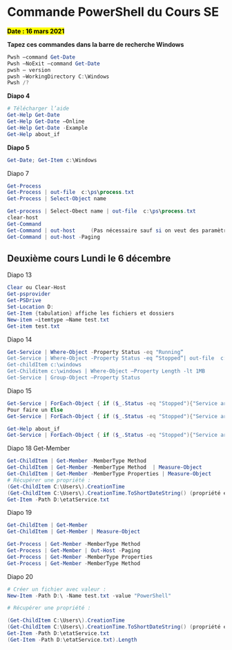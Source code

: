 # **Commande PowerShell du Cours SE**

<mark>**Date : 16 mars 2021**</mark>

**Tapez ces commandes dans la barre de recherche Windows**

```powershell
Pwsh –command Get-Date
Pwsh –NoExit –command Get-Date
pwsh – version
pwsh –WorkingDirectory C:\Windows
Pwsh /?
```

**Diapo 4**

```powershell
# Télécharger l’aide 
Get-Help Get-Date
Get-Help Get-Date –Online
Get-Help Get-Date -Example
Get-Help about_if
```

**Diapo 5**

```powershell
Get-Date; Get-Item c:\Windows
```

Diapo 7

```powershell
Get-Process
Get-Process | out-file  c:\ps\process.txt     
Get-Process | Select-Object name

Get-process | Select-Obect name | out-file  c:\ps\process.txt
clear-host
Get-Command 
Get-Command | out-host     (Pas nécessaire sauf si on veut des paramètre de la commande).
Get-Command | out-host -Paging
```
## Deuxième cours Lundi le 6 décembre
Diapo 13

```powershell
Clear ou Clear-Host
Get-psprovider
Get-PSDrive
Set-Location D:
Get-Item {tabulation} affiche les fichiers et dossiers
New-item –itemtype –Name test.txt
Get-item test.txt
```

Diapo 14

```powershell
Get-Service | Where-Object -Property Status -eq "Running“
Get-Service | Where-Object -Property Status -eq “Stopped“| out-file  c:\ps\process.txt
Get-childItem c:\windows
Get-Childitem c:\windows | Where-Object –Property Length -lt 1MB
Get-Service | Group-Object –Property Status
```

Diapo 15

```powershell
Get-Service | ForEach-Object { if ($_.Status -eq "Stopped"){"Service arrêté :  " + $_.Name} }
Pour faire un Else
Get-Service | ForEach-Object { if ($_.Status -eq "Stopped"){"Service arrêté :  " + $_.Name} }

Get-Help about_if
Get-Service | ForEach-Object { if ($_.Status -eq "Stopped"){"Service arrêté :  " + $_.Name} else {"Service en marche :  " + $_.Name} } > d:\EtatDesServices.txt
```

Diapo 18 Get-Member

```powershell
Get-ChildItem | Get-Member -MemberType Method 
Get-ChildItem | Get-Member -MemberType Method  | Measure-Object
Get-ChildItem | Get-Member -MemberType Properties | Measure-Object
# Récupérer une propriété :
(Get-ChildItem C:\Users\).CreationTime
(Get-ChildItem C:\Users\).CreationTime.ToShortDateString() (propriété et méthode) 
Get-Item -Path D:\etatService.txt
```

Diapo 19

```powershell
Get-ChildItem | Get-Member 
Get-ChildItem | Get-Member | Measure-Object

Get-Process | Get-Member -MemberType Method
Get-Process | Get-Member | Out-Host -Paging
Get-Process | Get-Member -MemberType Properties
Get-Process | Get-Member -MemberType Method
```

Diapo 20

```powershell
# Créer un fichier avec valeur :
New-Item -Path D:\ -Name test.txt -value "PowerShell"

# Récupérer une propriété :

(Get-ChildItem C:\Users\).CreationTime
(Get-ChildItem C:\Users\).CreationTime.ToShortDateString() (propriété et méthode) 
Get-Item -Path D:\etatService.txt
(Get-Item -Path D:\etatService.txt).Length
```
